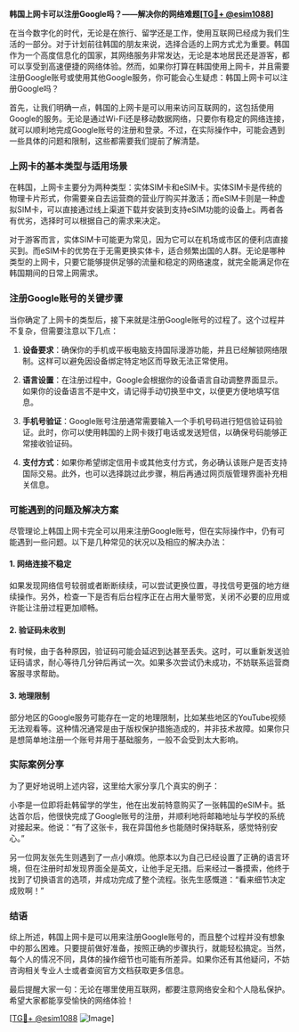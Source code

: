 **韩国上网卡可以注册Google吗？——解决你的网络难题[[TG💪+ @esim1088](https://t.me/s/esim1088)]**

在当今数字化的时代，无论是在旅行、留学还是工作，使用互联网已经成为我们生活的一部分。对于计划前往韩国的朋友来说，选择合适的上网方式尤为重要。韩国作为一个高度信息化的国家，其网络服务非常发达，无论是本地居民还是游客，都可以享受到高速便捷的网络体验。然而，如果你打算在韩国使用上网卡，并且需要注册Google账号或使用其他Google服务，你可能会心生疑虑：韩国上网卡可以注册Google吗？

首先，让我们明确一点，韩国的上网卡是可以用来访问互联网的，这包括使用Google的服务。无论是通过Wi-Fi还是移动数据网络，只要你有稳定的网络连接，就可以顺利地完成Google账号的注册和登录。不过，在实际操作中，可能会遇到一些具体的问题和限制，这些都需要我们提前了解清楚。

### 上网卡的基本类型与适用场景

在韩国，上网卡主要分为两种类型：实体SIM卡和eSIM卡。实体SIM卡是传统的物理卡片形式，你需要亲自去运营商的营业厅购买并激活；而eSIM卡则是一种虚拟SIM卡，可以直接通过线上渠道下载并安装到支持eSIM功能的设备上。两者各有优劣，选择时可以根据自己的需求来决定。

对于游客而言，实体SIM卡可能更为常见，因为它可以在机场或市区的便利店直接买到。而eSIM卡的优势在于无需更换实体卡，适合频繁出国的人群。无论是哪种类型的上网卡，只要它能够提供足够的流量和稳定的网络速度，就完全能满足你在韩国期间的日常上网需求。

### 注册Google账号的关键步骤

当你确定了上网卡的类型后，接下来就是注册Google账号的过程了。这个过程并不复杂，但需要注意以下几点：

1. **设备要求**：确保你的手机或平板电脑支持国际漫游功能，并且已经解锁网络限制。这样可以避免因设备绑定特定地区而导致无法正常使用。

2. **语言设置**：在注册过程中，Google会根据你的设备语言自动调整界面显示。如果你的设备语言不是中文，请记得手动切换至中文，以便更方便地填写信息。

3. **手机号验证**：Google账号注册通常需要输入一个手机号码进行短信验证码验证。此时，你可以使用韩国的上网卡拨打电话或发送短信，以确保号码能够正常接收验证码。

4. **支付方式**：如果你希望绑定信用卡或其他支付方式，务必确认该账户是否支持国际交易。此外，也可以选择跳过此步骤，稍后再通过网页版管理界面补充相关信息。

### 可能遇到的问题及解决方案

尽管理论上韩国上网卡完全可以用来注册Google账号，但在实际操作中，仍有可能遇到一些问题。以下是几种常见的状况以及相应的解决办法：

#### 1. 网络连接不稳定
如果发现网络信号较弱或者断断续续，可以尝试更换位置，寻找信号更强的地方继续操作。另外，检查一下是否有后台程序正在占用大量带宽，关闭不必要的应用或许能让注册过程更加顺畅。

#### 2. 验证码未收到
有时候，由于各种原因，验证码可能会延迟到达甚至丢失。这时，可以重新发送验证码请求，耐心等待几分钟后再试一次。如果多次尝试仍未成功，不妨联系运营商客服寻求帮助。

#### 3. 地理限制
部分地区的Google服务可能存在一定的地理限制，比如某些地区的YouTube视频无法观看等。这种情况通常是由于版权保护措施造成的，并非技术故障。如果你只是想简单地注册一个账号并用于基础服务，一般不会受到太大影响。

### 实际案例分享

为了更好地说明上述内容，这里给大家分享几个真实的例子：

小李是一位即将赴韩留学的学生，他在出发前特意购买了一张韩国的eSIM卡。抵达首尔后，他很快完成了Google账号的注册，并顺利地将邮箱地址与学校的系统对接起来。他说：“有了这张卡，我在异国他乡也能随时保持联系，感觉特别安心。”

另一位网友张先生则遇到了一点小麻烦。他原本以为自己已经设置了正确的语言环境，但在注册时却发现界面全是英文，让他手足无措。后来经过一番摸索，他终于找到了切换语言的选项，并成功完成了整个流程。张先生感慨道：“看来细节决定成败啊！”

### 结语

综上所述，韩国上网卡是可以用来注册Google账号的，而且整个过程并没有想象中的那么困难。只要提前做好准备，按照正确的步骤执行，就能轻松搞定。当然，每个人的情况不同，具体的操作细节也可能有所差异。如果你还有其他疑问，不妨咨询相关专业人士或者查阅官方文档获取更多信息。

最后提醒大家一句：无论在哪里使用互联网，都要注意网络安全和个人隐私保护。希望大家都能享受愉快的网络体验！

[[TG💪+ @esim1088](https://t.me/s/esim1088) ![Image](https://i.postimg.cc/4NQfJmqS/Snipaste-2025-05-13-00-14-12.png)]